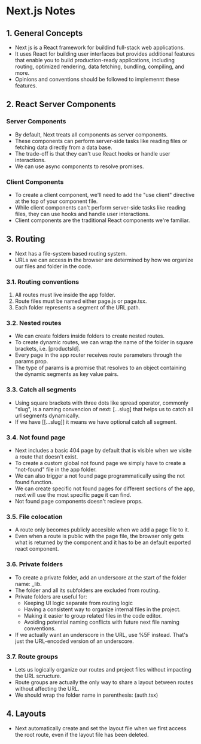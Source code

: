 # Next.js Notes

## 1. General Concepts

- Next js is a React framework for buildind full-stack web applications.
- It uses React for building user interfaces but provides additional features that enable you to build production-ready applications, including routing, optimized rendering, data fetching, bundling, compiling, and more.
- Opinions and conventions should be followed to implemennt these features.

## 2. React Server Components

### Server Components

- By default, Next treats all components as server components.
- These components can perform server-side tasks like reading files or fetching data directly from a data base.
- The trade-off is that they can't use React hooks or handle user interactions.
- We can use async components to resolve promises.

### Client Components

- To create a client component, we'll need to add the "use client" directive at the top of your component file.
- While client components can't perform server-side tasks like reading files, they can use hooks and handle user interactions.
- Client components are the traditional React components we're familiar.

## 3. Routing

- Next has a file-system based routing system.
- URLs we can access in the browser are determined by how we organize our files and folder in the code.

### 3.1. Routing conventions

1. All routes must live inside the app folder.
2. Route files must be named either page.js or page.tsx.
3. Each folder represents a segment of the URL path.

### 3.2. Nested routes

- We can create folders inside folders to create nested routes.
- To create dynamic routes, we can wrap the name of the folder in square brackets, i.e. [productsId].
- Every page in the app router receives route parameters through the params prop.
- The type of params is a promise that resolves to an object containing the dynamic segments as key value pairs.

### 3.3. Catch all segments

- Using square brackets with three dots like spread operator, commonly "slug", is a naming convencion of next: [...slug] that helps us to catch all url segments dynamically.
- If we have [[...slug]] it means we have optional catch all segment.

### 3.4. Not found page

- Next includes a basic 404 page by default that is visible when we visite a route that doesn't exist.
- To create a custom global not found page we simply have to create a "not-found" file in the app folder.
- We can also trigger a not found page programmatically using the not found function.
- We can create specific not found pages for different sections of the app, next will use the most specific page it can find.
- Not found page components doesn't recieve props.

### 3.5. File colocation

- A route only becomes publicly accesible when we add a page file to it.
- Even when a route is public with the page file, the browser only gets what is returned by the component and it has to be an default exported react component.

### 3.6. Private folders

- To create a private folder, add an underscore at the start of the folder name: \_lib.
- The folder and all its subfolders are excluded from routing.
- Private folders are useful for:
  - Keeping UI logic separate from routing logic
  - Having a consistent way to organize internal files in the project.
  - Making it easier to group related files in the code editor.
  - Avoiding potential naming conflicts with future next file naming conventions.
- If we actually want an underscore in the URL, use %5F instead. That's just the URL-encoded version of an underscore.

### 3.7. Route groups

- Lets us logically organize our routes and project files without impacting the URL scructure.
- Route groups are actually the only way to share a layout between routes without affecting the URL.
- We should wrap the folder name in parenthesis: (auth.tsx)

## 4. Layouts

- Next automatically create and set the layout file when we first access the root route, even if the layout file has been deleted.
